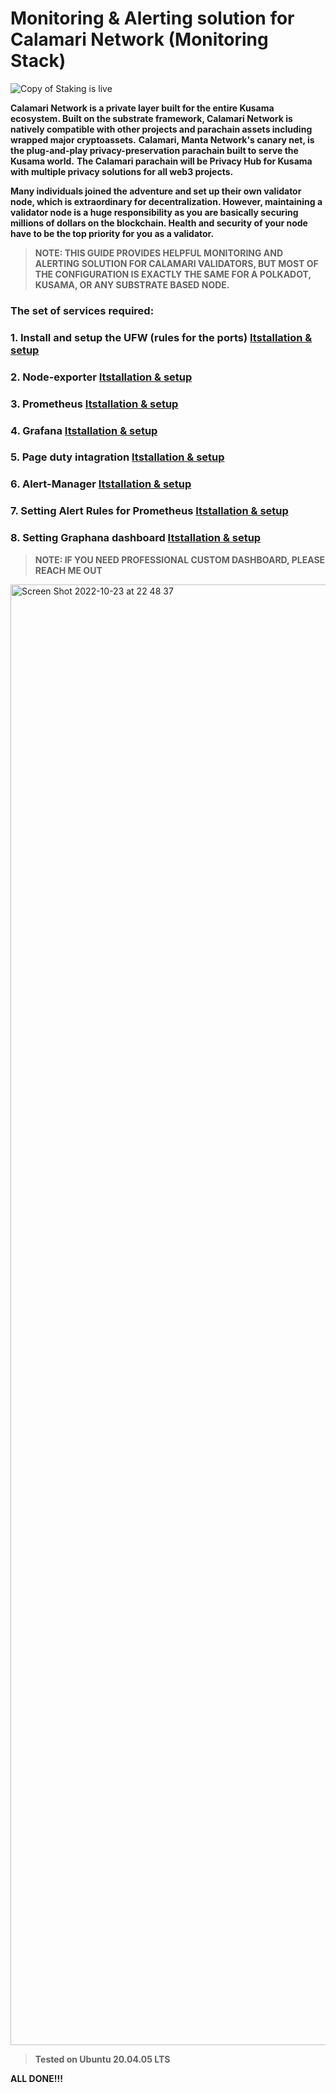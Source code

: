 # Monitoring &amp; Alerting solution for Calamari Network (Monitoring Stack)
![Copy of Staking is live](https://user-images.githubusercontent.com/90826754/197347767-66449f15-0dce-4538-ac82-2b8d626da6d9.jpg)

**Calamari Network is a private layer built for the entire Kusama ecosystem. Built on the substrate framework, Calamari Network is natively compatible with other projects and parachain assets including wrapped major cryptoassets.**
**Calamari, Manta Network's canary net, is the plug-and-play privacy-preservation parachain built to serve the Kusama world.**
**The Calamari parachain will be Privacy Hub for Kusama with multiple privacy solutions for all web3 projects.**

**Many individuals joined the adventure and set up their own validator node, which is extraordinary for decentralization. However, maintaining a validator node is a huge responsibility as you are basically securing millions of dollars on the blockchain. Health and security of your node have to be the top priority for you as a validator.**


>**NOTE: THIS GUIDE PROVIDES HELPFUL MONITORING AND ALERTING SOLUTION FOR CALAMARI VALIDATORS, BUT MOST OF THE CONFIGURATION IS EXACTLY THE SAME FOR A POLKADOT, KUSAMA, OR ANY SUBSTRATE BASED NODE.**


### The set of services required:

### 1. Install and setup the UFW (rules for the ports) [Itstallation & setup](/box/ufw.md)

### 2. Node-exporter [Itstallation & setup](/box/node-exporter.md)

### 3. Prometheus [Itstallation & setup](/box/prometheus.md)

### 4. Grafana [Itstallation & setup](/box/grafana.md)

### 5. Page duty intagration [Itstallation & setup](/box/pageduty.md)

### 6. Alert-Manager [Itstallation & setup](/box/alert-manager.md)

### 7. Setting Alert Rules for Prometheus [Itstallation & setup](/box/alerting_rules_prom.md)

### 8. Setting Graphana dashboard [Itstallation & setup](/box/graphana_dashboard.md)

>**NOTE: IF YOU NEED PROFESSIONAL CUSTOM DASHBOARD, PLEASE REACH ME OUT**


<img width="2337" alt="Screen Shot 2022-10-23 at 22 48 37" src="https://user-images.githubusercontent.com/90826754/197448743-b2598483-79c5-48d1-bb30-a92180c8915d.png">

>**Tested on Ubuntu 20.04.05 LTS**

**ALL DONE!!!**
